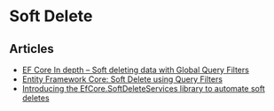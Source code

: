 # Soft Delete

## Articles
- [EF Core In depth – Soft deleting data with Global Query Filters](https://www.thereformedprogrammer.net/ef-core-in-depth-soft-deleting-data-with-global-query-filters/)
- [Entity Framework Core: Soft Delete using Query Filters](https://www.meziantou.net/entity-framework-core-soft-delete-using-query-filters.htm)
- [Introducing the EfCore.SoftDeleteServices library to automate soft deletes](https://www.thereformedprogrammer.net/introducing-the-efcore-softdeleteservices-library-to-automate-soft-deletes/)